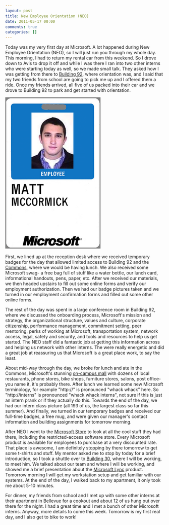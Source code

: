 ```yaml
---
layout: post
title: New Employee Orientation (NEO)
date: 2011-05-17 00:00
comments: true
categories: []
---
```

<p>Today was my very first day at Microsoft. A lot happened during New Employee Orientation (NEO), so I will just run you through my whole day. This morning, I had to return my rental car from this weekend. So I drove down to Avis to drop it off and while I was there I ran into two other interns who were starting today as well, so we made small talk. They asked how I was getting from there to <a href="https://foursquare.com/venue/759468" target="_blank">Building 92</a>, where orientation was, and I said that my two friends from school are going to pick me up and I offered them a ride. Once my friends arrived, all five of us packed into their car and we drove to Building 92 to park and get started with orientation.</p>

<img src="/images/2012/05/badge1.png" alt="badge" />

<p>First, we lined up at the reception desk where we received temporary badges for the day that allowed limited access to Building 92 and the <a href="https://foursquare.com/venue/47696" target="_blank">Commons</a>, where we would be having lunch. We also received some Microsoft swag- a free bag full of stuff like a water bottle, our lunch card, informational handouts, pens, paper, etc. After we received our materials, we then headed upstairs to fill out some online forms and verify our employment authorization. Then we had our badge pictures taken and we turned in our employment confirmation forms and filled out some other online forms.</p>

<p>The rest of the day was spent in a large conference room in Building 92, where we discussed the onboarding process, Microsoft's mission and strategy, the organizational structure, values and culture, corporate citizenship, performance management, commitment setting, peer mentoring, perks of working at Microsoft, transportation system, network access, legal, safety and security, and tools and resources to help us get started. The NEO staff did a fantastic job at getting this information across and helping us network with other interns. The were really energetic and did a great job at reassuring us that Microsoft is a great place work, to say the least.</p>

<p>About mid-way through the day, we broke for lunch and ate in the Commons, Microsoft's stunning <a href="http://seattletimes.nwsource.com/html/microsoft/2009086103_microsoftcampus20.html" target="_blank">on-campus mall</a> with dozens of local restaurants, phone stores, bike shops, furniture stores, salons, post office- you name it, it's probably there. After lunch we learned some new Microsoft terminology, for example "http://" is pronounced "whack whack" here. So "http://interns" is pronounced "whack whack interns", not sure if this is just an intern prank or if they actually do this. Towards the end of the day, we had our intern class picture (all 193 of us, the largest class so far this summer). And finally, we turned in our temporary badges and received our full-time badges, a free mug, and were given our manager's contact information and building assignments for tomorrow morning.</p>

<p>After NEO I went to the <a href="http://www.microsoftstore.com/store/msstore/en_US/home" target="_blank">Microsoft Store</a> to look at all the cool stuff they had there, including the restricted-access software store. Every Microsoft product is available for employees to purchase at a very discounted rate. That place is awesome, I am definitely stopping by there tomorrow to get some t-shirts and stuff. My mentor asked me to stop by today for a brief introduction, so I took a shuttle over to <a href="https://foursquare.com/venue/252432" target="_blank">Building 30</a>, where I will be working, to meet him. We talked about our team and where I will be working, and showed me a brief presentation about the <a href="http://lync.microsoft.com/en-us/Pages/default.aspx" target="_blank">Microsoft Lync</a> product. Tomorrow morning I will get my workstation setup and get familiar with our systems. At the end of the day, I walked back to my apartment, it only took me about 5-10 minutes.</p>

<p>For dinner, my friends from school and I met up with some other interns at their apartment in Bellevue for a cookout and about 12 of us hung out over there for the night. I had a great time and I met a bunch of other Microsoft interns. Anyway, more details to come this week. Tomorrow is my first real day, and I also get to bike to work!</p>
